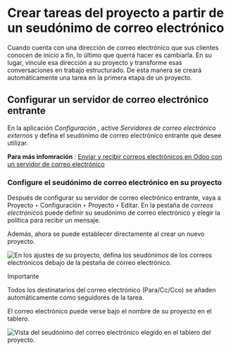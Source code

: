 # Crear tareas del proyecto a partir de un seudónimo de correo electrónico

Cuando cuenta con una dirección de correo electrónico que sus clientes conocen
de inicio a fin, lo último que querrá hacer es cambiarla. En su lugar, vincule
esa dirección a su proyecto y transforme esas conversaciones en trabajo
estructurado. De esta manera se creará automáticamente una tarea en la primera
etapa de un proyecto.

## Configurar un servidor de correo electrónico entrante

En la aplicación _Configuración_ , active _Servidores de correo electrónico
externos_ y defina el seudónimo de correo electrónico entrante que desee
utilizar.

**Para más infomración** : [Enviar y recibir correos electrónicos en Odoo con
un servidor de correo
electrónico](../../../general/email_communication/email_servers.html)

### Configure el seudónimo de correo electrónico en su proyecto

Después de configurar su servidor de correo electrónico entrante, vaya a
Proyecto ‣ Configuración ‣ Proyecto ‣ Editar. En la pestaña de _correos
electrónicos_ puede definir su seudónimo de correo electrónico y elegir la
política para recibir un mensaje.

Además, ahora se puede establecer directamente al crear un nuevo proyecto.

![En los ajustes de su proyecto, defina los seudónimos de los correos
electrónicos debajo de la pestaña de correo
electrónico.](../../../../_images/email_project.png)

Importante

Todos los destinatarios del correo electrónico (Para/Cc/Cco) se añaden
automáticamente como seguidores de la tarea.

El correo electrónico puede verse bajo el nombre de su proyecto en el tablero.

![Vista del seudónimo del correo electrónico elegido en el tablero del
proyecto.](../../../../_images/email_dashboard_project.png)

